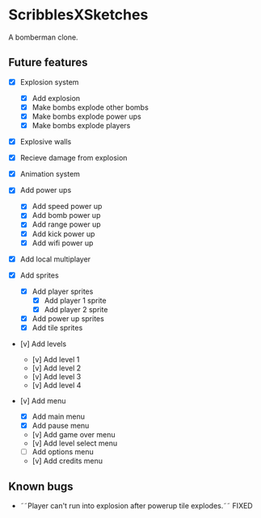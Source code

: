 # ScribblesXSketches

A bomberman clone.

## Future features

- [x] Explosion system <!-- Binder -->

  - [x] Add explosion
  - [x] Make bombs explode other bombs
  - [x] Make bombs explode power ups
  - [x] Make bombs explode players

- [x] Explosive walls <!-- Binder -->

- [x] Recieve damage from explosion <!-- Binder -->

- [x] Animation system <!-- Binder -->

- [x] Add power ups <!-- Marcelo -->

  - [x] Add speed power up <!-- Marcelo -->
  - [x] Add bomb power up <!-- Marcelo -->
  - [x] Add range power up <!-- Binder -->
  - [x] Add kick power up
  - [x] Add wifi power up

- [x] Add local multiplayer

- [x] Add sprites

  - [x] Add player sprites
    - [x] Add player 1 sprite
    - [x] Add player 2 sprite
  - [x] Add power up sprites
  - [x] Add tile sprites

- [v] Add levels

  - [v] Add level 1
  - [v] Add level 2
  - [v] Add level 3
  - [v] Add level 4

- [v] Add menu
  - [x] Add main menu
  - [x] Add pause menu
  - [v] Add game over menu
  - [v] Add level select menu
  - [ ] Add options menu
  - [v] Add credits menu

## Known bugs

- ˜˜Player can't run into explosion after powerup tile explodes.˜˜ FIXED
